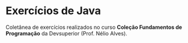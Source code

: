 <h1>Exercícios de Java</h1>
<p>
  Coletânea de exercícios realizados no curso <b>Coleção Fundamentos de Programação</b> da Devsuperior (Prof. Nélio Alves).
</p>

